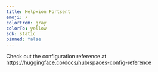 ```yaml
---
title: Helpxion Fortsent
emoji: ⚡
colorFrom: gray
colorTo: yellow
sdk: static
pinned: false
---
```


Check out the configuration reference at https://huggingface.co/docs/hub/spaces-config-reference
